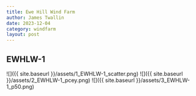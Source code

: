 ```yaml
---
title: Ewe Hill Wind Farm
author: James Twallin
date: 2023-12-04
category: windfarm
layout: post
---
```

EWHLW-1
-------------
![]({{ site.baseurl }}/assets/1_EWHLW-1_scatter.png)
![]({{ site.baseurl }}/assets/2_EWHLW-1_pcey.png)
![]({{ site.baseurl }}/assets/3_EWHLW-1_p50.png)


